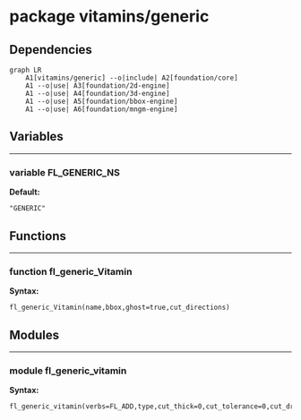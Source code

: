 # package vitamins/generic

## Dependencies

```mermaid
graph LR
    A1[vitamins/generic] --o|include| A2[foundation/core]
    A1 --o|use| A3[foundation/2d-engine]
    A1 --o|use| A4[foundation/3d-engine]
    A1 --o|use| A5[foundation/bbox-engine]
    A1 --o|use| A6[foundation/mngm-engine]
```

## Variables

---

### variable FL_GENERIC_NS

__Default:__

    "GENERIC"

## Functions

---

### function fl_generic_Vitamin

__Syntax:__

```text
fl_generic_Vitamin(name,bbox,ghost=true,cut_directions)
```

## Modules

---

### module fl_generic_vitamin

__Syntax:__

    fl_generic_vitamin(verbs=FL_ADD,type,cut_thick=0,cut_tolerance=0,cut_drift=0,debug,octant,direction)

